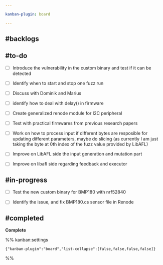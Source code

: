 ```yaml
---

kanban-plugin: board

---
```


## #backlogs



## #to-do

- [ ] Introduce the vulnerability in the custom binary and test if it can be detected
- [ ] Identify when to start and stop one fuzz run
- [ ] Discuss with Dominik and Marius
- [ ] identify how to deal with delay() in firmware
- [ ] Create generalized renode module for I2C peripheral
- [ ] Test with practical firmwares from previous research papers
- [ ] Work on how to process input if different bytes are resposible for updating different parameters, maybe do slicing (as currently I am just taking the byte at 0th index of the fuzz value provided by LibAFL)
- [ ] Improve on LibAFL side the input generation and mutation part
- [ ] Improve on libafl side regarding feedback and executor


## #in-progress

- [ ] Test the new custom binary for BMP180 with nrf52840
- [ ] Identify the issue, and fix BMP180.cs sensor file in Renode


## #completed

**Complete**




%% kanban:settings
```
{"kanban-plugin":"board","list-collapse":[false,false,false,false]}
```
%%